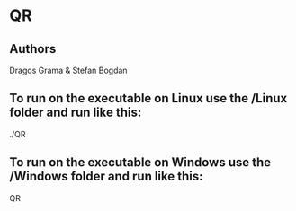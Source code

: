 # QR
## Authors
Dragos Grama & Stefan Bogdan

## To run on the executable on Linux use the /Linux folder and run like this: 
./QR
## To run on the executable on Windows use the /Windows folder and run like this: 
QR
